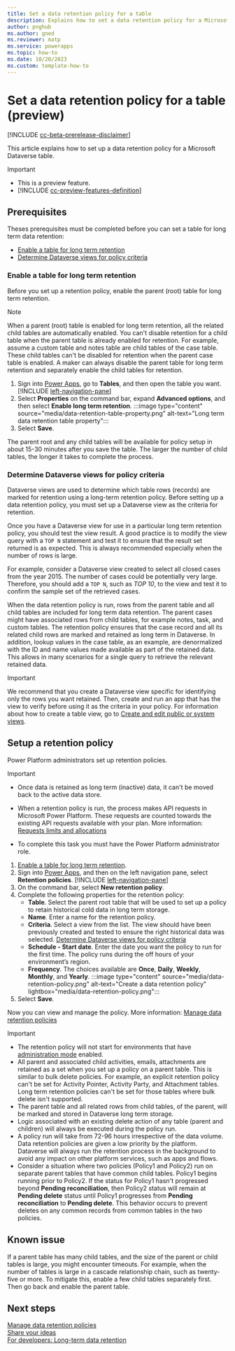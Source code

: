 ```yaml
---
title: Set a data retention policy for a table
description: Explains how to set a data retention policy for a Microsoft Dataverse table. 
author: pnghub
ms.author: gned
ms.reviewer: matp
ms.service: powerapps
ms.topic: how-to 
ms.date: 10/20/2023
ms.custom: template-how-to
---
```

# Set a data retention policy for a table (preview)

[!INCLUDE [cc-beta-prerelease-disclaimer](../../includes/cc-beta-prerelease-disclaimer.md)]

This article explains how to set up a data retention policy for a Microsoft Dataverse table.

> [!IMPORTANT]
> - This is a preview feature.
> - [!INCLUDE [cc-preview-features-definition](../../includes/cc-preview-features-definition.md)]

## Prerequisites

Theses prerequisites must be completed before you can set a table for long term data retention:

- [Enable a table for long term retention](#enable-a-table-for-long-term-retention)
- [Determine Dataverse views for policy criteria](#determine-dataverse-views-for-policy-criteria)

### Enable a table for long term retention

Before you set up a retention policy, enable the parent (root) table for long term retention.

> [!NOTE]
> When a parent (root) table is enabled for long term retention, all the related child tables are automatically enabled. You can't disable retention for a child table when the parent table is already enabled for retention. For example, assume a custom table and notes table are child tables of the case table. These child tables can't be disabled for retention when the parent case table is enabled. A maker can always disable the parent table for long term retention and separately enable the child tables for retention.

1. Sign into [Power Apps](https://make.powerapps.com/?utm_source=padocs&utm_medium=linkinadoc&utm_campaign=referralsfromdoc), go to **Tables**, and then open the table you want. [!INCLUDE [left-navigation-pane](../../includes/left-navigation-pane.md)]
1. Select **Properties** on the command bar, expand **Advanced options**, and then select **Enable long term retention**.
   :::image type="content" source="media/data-retention-table-property.png" alt-text="Long term data retention table property":::
1. Select **Save**.

The parent root and any child tables will be available for policy setup in about 15-30 minutes after you save the table. The larger the number of child tables, the longer it  takes to complete the process.

### Determine Dataverse views for policy criteria

Dataverse views are used to determine which table rows (records) are marked for retention using a long-term retention policy. Before setting up a data retention policy, you must set up a Dataverse view as the criteria for retention.

Once you have a Dataverse view for use in a particular long term retention policy, you should test the view result. A good practice is to modify the view query with a `TOP N` statement and test it to ensure that the result set returned is as expected. This is always recommended especially when the number of rows is large.

For example, consider a Dataverse view created to select all closed cases from the year 2015. The number of cases could be potentially very large. Therefore, you should add a `TOP N`, such as *TOP 10*, to the view and test it to confirm the sample set of the retrieved cases.

When the data retention policy is run, rows from the parent table and all child tables are included for long term data retention. The parent cases might have associated rows from child tables, for example notes, task, and custom tables. The retention policy ensures that the case record and all its related child rows are marked and retained as long term in Dataverse. In addition, lookup values in the case table, as an example, are denormalized with the ID and name values made available as part of the retained data. This allows in many scenarios for a single query to retrieve the relevant retained data.

> [!IMPORTANT]
> We recommend that you create a Dataverse view specific for identifying only the rows you want retained. Then, create and run an app that has the view to verify before using it as the criteria in your policy. For information about how to create a table view, go to [Create and edit public or system views](../model-driven-apps/create-or-edit-model-driven-app-view.md).

## Setup a retention policy

Power Platform administrators set up retention policies.

> [!IMPORTANT]
> - Once data is retained as long term (inactive) data, it can't be moved back to the active data store.
>
> - When a retention policy is run, the process makes API requests in Microsoft Power Platform. These requests are counted towards the existing API requests available with your plan. More information: [Requests limits and allocations](/power-platform/admin/api-request-limits-allocations)
>
> - To complete this task you must have the Power Platform administrator role.

1. [Enable a table for long term retention](#enable-a-table-for-long-term-retention).
1. Sign into [Power Apps](https://make.powerapps.com/?utm_source=padocs&utm_medium=linkinadoc&utm_campaign=referralsfromdoc), and then on the left navigation pane, select **Retention policies**. [!INCLUDE [left-navigation-pane](../../includes/left-navigation-pane.md)]
1. On the command bar, select **New retention policy**.
1. Complete the following properties for the retention policy:
   - **Table**. Select the parent root table that will be used to set up a policy to retain historical cold data in long term storage.
   - **Name**. Enter a name for the retention policy.
   - **Criteria**. Select a view from the list. The view should have been previously created and tested to ensure the right historical data was selected. [Determine Dataverse views for policy criteria](#determine-dataverse-views-for-policy-criteria)
   - **Schedule - Start date**. Enter the date you want the policy to run for the first time. The policy runs during the off hours of your environment’s region.
   - **Frequency**. The choices available are **Once**, **Daily**, **Weekly**, **Monthly**, and **Yearly**.
   :::image type="content" source="media/data-retention-policy.png" alt-text="Create a data retention policy" lightbox="media/data-retention-policy.png":::
1. Select **Save**.

Now you can view and manage the policy. More information: [Manage data retention policies](data-retention-manage.md)

> [!IMPORTANT]
>
> - The retention policy will not start for environments that have [administration mode](/power-platform/admin/admin-mode) enabled.
> - All parent and associated child activities, emails, attachments are retained as a set when you set up a policy on a parent table. This is similar to bulk delete policies. For example, an explicit retention policy can't be set for Activity Pointer, Activity Party, and Attachment tables. Long term retention policies can't be set for those tables where bulk delete isn't supported.
> - The parent table and all related rows from child tables, of the parent, will be marked and stored in Dataverse long term storage.
> - Logic associated with an existing delete action of any table (parent and children) will always be executed during the policy run.
> - A policy run will take from 72-96 hours irrespective of the data volume. Data retention policies are given a low priority by the platform. Dataverse will always run the retention process in the background to avoid any impact on other platform services, such as apps and flows.
> - Consider a situation where two policies (Policy1 and Policy2) run on separate parent tables that have common child tables. Policy1 begins running prior to Policy2. If the status for Policy1 hasn't progressed beyond **Pending reconciliation**, then Policy2 status will remain at **Pending delete** status until Policy1 progresses from **Pending reconciliation** to **Pending delete**. This behavior occurs to prevent deletes on any common records from common tables in the two policies.

## Known issue

If a parent table has many child tables, and the size of the parent or child tables is large, you might encounter timeouts. For example, when the number of tables is large in a cascade relationship chain, such as twenty-five or more. To mitigate this, enable a few child tables separately first. Then go back and enable the parent table.

## Next steps

[Manage data retention policies](data-retention-manage.md) <br />
[Share your ideas](https://experience.dynamics.com/ideas/categories/list/?category=55f731de-11f3-ed11-8848-00224827ed7b&forum=eef9aef6-0ff3-ed11-8848-00224827e88b) <br />
[For developers: Long-term data retention](../../developer/data-platform/long-term-retention.md)
